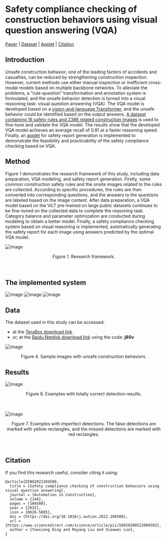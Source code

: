 # Safety compliance checking of construction behaviors using visual question answering (VQA)

[Paper](https://www.sciencedirect.com/science/article/pii/S0926580522004502#f0025) | [Dataset](#data) | [Applet](#the-implemented-system) | [Citation](#citation)


## Introduction
Unsafe construction behavior, one of the leading factors of accidents and casualties, can be reduced by strengthening construction inspection. However, current methods use either manual inspection or inefficient cross-modal models based on multiple backbone networks. To alleviate the problems, a “rule-question” transformation and annotation system is formulated, and the unsafe behavior detection is turned into a visual reasoning task: visual question answering (VQA). The VQA model is developed based on a [vision-and-language Transformer](https://github.com/dandelin/vilt), and the unsafe behavior could be identified based on the output answers. [A dataset containing 16 safety rules and 2386 related construction images](#data) is used to fine-tune and validate the VQA model. The results show that the developed VQA model achieves an average recall of 0.81 at a faster reasoning speed. Finally, an [applet](#the-implemented-system) for safety report generation is implemented to demonstrate the feasibility and practicability of the safety compliance checking based on VQA.


## Method
Figure 1 demonstrates the research framework of this study, including data preparation, VQA modeling, and safety report generation. Firstly, some common construction safety rules and the onsite images related to the rules are collected. According to specific procedures, the rules are then converted into corresponding questions, and the answers to the questions are labeled based on the image content. After data preparation, a VQA model based on the ViLT pre-trained on large public datasets continues to be fine-tuned on the collected data to complete the reasoning task. Category balance and parameter optimization are conducted during modeling to obtain a better model. Finally, a safety compliance checking system based on visual reasoning is implemented, automatically generating the safety report for each image using answers predicted by the optimal VQA model.

![image](https://github.com/user-attachments/assets/41817bd9-972a-4617-8239-ada7690e9a12)

<div align="center">Figure 1. Research framework.</div>
<br>
<br>


## The implemented system

![image](https://github.com/user-attachments/assets/c6f5b67d-9236-4133-a5de-0a22c928f76b)
![image](https://github.com/user-attachments/assets/d9f4b437-deba-4fb2-af89-0ffd22fd030c)
![image](https://github.com/user-attachments/assets/dca1c185-fbf7-4209-8ac1-572f4d820ec3)


## Data
The dataset used in this study can be accessed:
- at the [TeraBox download link](https://terabox.com/s/1pOcERrkL866GqayeeCfC4Q).
- or, at the [Baidu Netdisk download link]() using the code: **j80v**

![image](https://github.com/user-attachments/assets/342af909-4ee8-4dbe-ac3a-57a6e546d850)

<div align="center">Figure 4. Sample images with unsafe construction behaviors.</div>


## Results
![image](https://github.com/user-attachments/assets/7122359c-0a49-4906-9743-7942eb5d2cec)

<div align="center">Figure 6. Examples with totally correct detection results.</div>
<br>
<br>


![image](https://github.com/user-attachments/assets/78eaa848-20ca-4625-ba6e-83eaca8e2d3e)

<div align="center">Figure 7. Examples with imperfect detections. The false detections are marked with yellow rectangles, and the missed detections are marked with red rectangles.</div>
<br>
<br>


## Citation
If you find this research useful, consider citing it using:
```
@article{DING2022104580,
  title = {Safety compliance checking of construction behaviors using visual question answering},
  journal = {Automation in Construction},
  volume = {144},
  pages = {104580},
  year = {2022},
  issn = {0926-5805},
  doi = {https://doi.org/10.1016/j.autcon.2022.104580},
  url = {https://www.sciencedirect.com/science/article/pii/S0926580522004502},
  author = {Yuexiong Ding and Muyang Liu and Xiaowei Luo},
}
```


